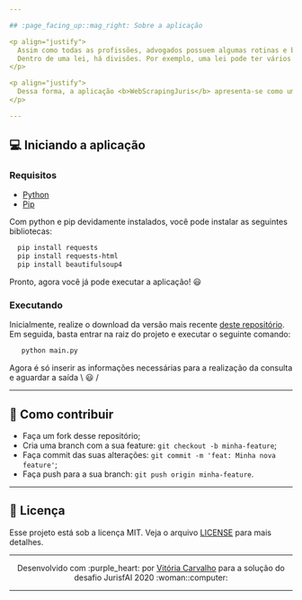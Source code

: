 ```yaml
---

## :page_facing_up::mag_right: Sobre a aplicação

<p align="justify">
  Assim como todas as profissões, advogados possuem algumas rotinas e boas práticas relacionadas ao seu trabalho. Ao analisar uma peça processual, o advogado precisa verificar toda informação ali escrita, com o intuito de encontrar uma possível brecha e usá-la ao seu favor. Uma dessas informações são as leis.
  Dentro de uma lei, há divisões. Por exemplo, uma lei pode ter vários artigos, artigos podem se dividir em parágrafos, parágrafos podem se dividir em incisos, incisos podem se dividir em alíneas e alíneas podem se dividir em itens, além de outros detalhes. No entanto, nem todas as leis utilizam essas divisões. Além disso, uma lei pode não estar mais em vigor, ou até mesmo uma de suas cláusulas pode não estar mais em vigor ou ter sido substituída por outra.
</p>

<p align="justify">
  Dessa forma, a aplicação <b>WebScrapingJuris</b> apresenta-se como um algoritmo para a automatização do processo de consulta das leis utilizando a técnica de Web Scraping para extrair e tratar os dados das consultas, a fim de fornecer informações úteis e de forma simples para o usuário.
</p>

---
```


## :computer: Iniciando a aplicação

### Requisitos

- [Python](https://www.python.org/downloads/)
- [Pip](https://pip.pypa.io/en/stable/installing/)

Com python e pip devidamente instalados, você pode instalar as seguintes bibliotecas:

```bash
  pip install requests
  pip install requests-html
  pip install beautifulsoup4
```
Pronto, agora você já pode executar a aplicação! :smiley:

### Executando

Inicialmente, realize o download da versão mais recente [deste repositório](<https://github.com/VitoriaCarvalho/WebScrapingJuris>). Em seguida, basta entrar na raiz do projeto e executar o seguinte comando:

```bash
   python main.py
```
Agora é só inserir as informações necessárias para a realização da consulta e aguardar a saída \ :smiley: /

---

## :muscle: Como contribuir

- Faça um fork desse repositório;
- Cria uma branch com a sua feature: `git checkout -b minha-feature`;
- Faça commit das suas alterações: `git commit -m 'feat: Minha nova feature'`;
- Faça push para a sua branch: `git push origin minha-feature`.

---

## :memo: Licença

Esse projeto está sob a licença MIT. Veja o arquivo [LICENSE](https://github.com/VitoriaCarvalho/VisaoComputacional/blob/master/LICENSE) para mais detalhes.

---

<p align="center">Desenvolvido com :purple_heart: por <a href="https://www.linkedin.com/in/vit%C3%B3ria-carvalho-90210b19a/">Vitória Carvalho</a> para a solução do desafio JurisfAI 2020 :woman::computer:</p>

---
